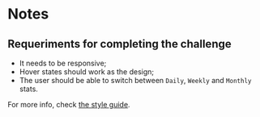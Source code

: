 # Notes

## Requeriments for completing the challenge

- It needs to be responsive;
- Hover states should work as the design;
- The user should be able to switch between `Daily`, `Weekly` and `Monthly` stats.

For more info, check [the style guide](./style-guide.md).
